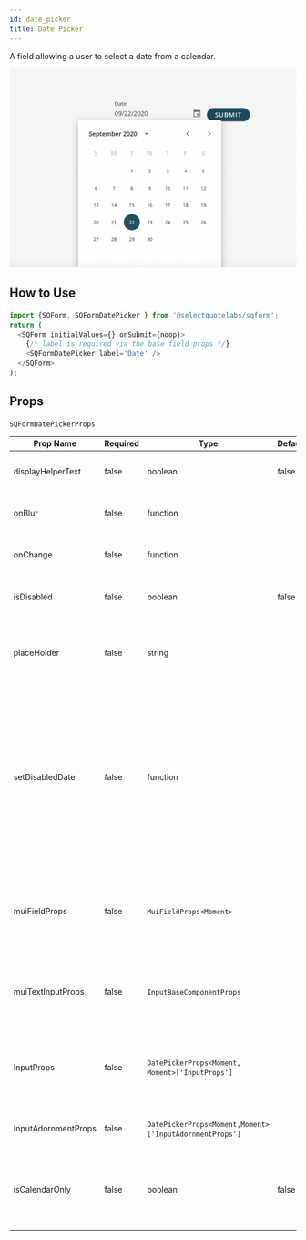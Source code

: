 ```yaml
---
id: date_picker
title: Date Picker
---
```


A field allowing a user to select a date from a calendar. <br />

![DatePicker](../../images/SQFormDatePickerExample.png) <br />

## How to Use

```js
import {SQForm, SQFormDatePicker } from '@selectquotelabs/sqform';
return (
  <SQForm initialValues={} onSubmit={noop}>
    {/* label is required via the base field props */}
    <SQFormDatePicker label='Date' />
  </SQForm>
);
```

## Props

`SQFormDatePickerProps`

| Prop Name | Required | Type | Default | Description |
| --- | --- | --- | --- | --- |
| displayHelperText | false | boolean | false | Whether or not to show the helper text |
| onBlur | false | function |  | Custom onBlur event callback |
| onChange | false | function |  | Custom onChange event callback |
| isDisabled | false | boolean | false | Disabled property to disable the input if true |
| placeHolder | false | string |  | Placeholder text used inside the input field to provide hints to the user |
| setDisabledDate | false | function |  | Disable specific date(s) (day: DateIOType) => boolean. This is a predicate function called for every day of the month. Return true to disable that day or false to enable that day |
| muiFieldProps | false | `MuiFieldProps<Moment>` |  | any valid prop for material ui datepicker child component - [MUI Picker Component](https://material-ui.com/components/pickers/) |
| muiTextInputProps | false | `InputBaseComponentProps` |  | Any valid prop for MUI input field - [TextField API](https://material-ui.com/api/text-field/) & [Input Attributes](https://developer.mozilla.org/en-US/docs/Web/HTML/Element/input#attributes) |
| InputProps | false | `DatePickerProps<Moment, Moment>['InputProps']` |  | Props provided to the Input component. Most commonly used for adornments. |
| InputAdornmentProps | false | `DatePickerProps<Moment,Moment>['InputAdornmentProps']` |  | Props provided to the input adornments. |
| isCalendarOnly | false | boolean | false | A Boolean flag used when using calendar only; disabled text filed input |
